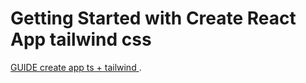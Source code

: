 # Getting Started with Create React App tailwind css

[GUIDE create app ts + tailwind ](https://dev.to/ethand91/creating-a-react-app-with-typescript-tailwind-support-18b8).
